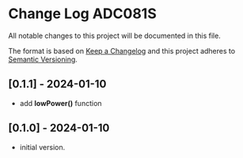 # Change Log ADC081S

All notable changes to this project will be documented in this file.

The format is based on [Keep a Changelog](http://keepachangelog.com/)
and this project adheres to [Semantic Versioning](http://semver.org/).


## [0.1.1] - 2024-01-10
- add **lowPower()** function


## [0.1.0] - 2024-01-10
- initial version.

